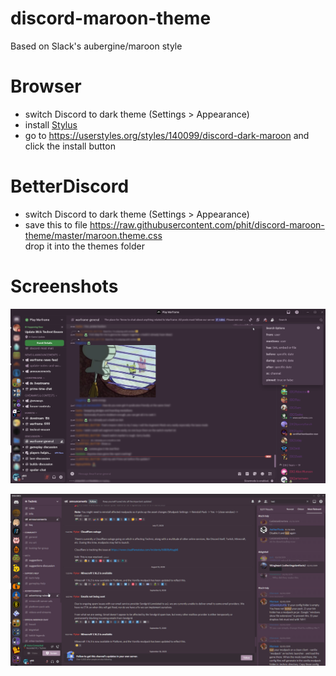 # discord-maroon-theme
Based on Slack's aubergine/maroon style

# Browser

* switch Discord to dark theme (Settings > Appearance)
* install [Stylus](https://github.com/openstyles/stylus#releases)
* go to https://userstyles.org/styles/140099/discord-dark-maroon and click the install button

# BetterDiscord

* switch Discord to dark theme (Settings > Appearance)
* save this to file https://raw.githubusercontent.com/phit/discord-maroon-theme/master/maroon.theme.css  
  drop it into the themes folder

# Screenshots
![Screenshot1](https://raw.githubusercontent.com/phit/discord-maroon-theme/master/img/screen1.png)

![Screenshot2](https://raw.githubusercontent.com/phit/discord-maroon-theme/master/img/screen2.png)

